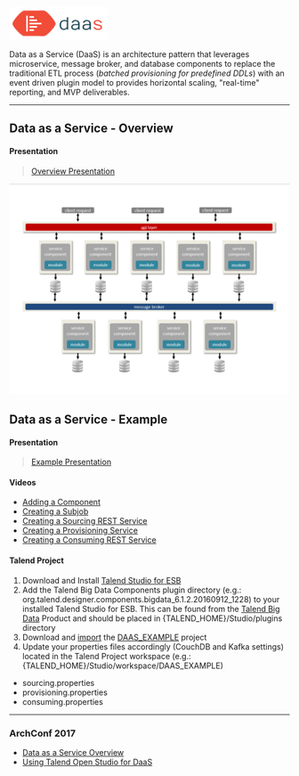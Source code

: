 ![DaaS](./img/daas-logo-medium.png?raw=true)

Data as a Service (DaaS) is an architecture pattern that leverages microservice, message broker, and database components to replace the traditional ETL process (_batched provisioning for predefined DDLs_) with an event driven plugin model to provides horizontal scaling, "real-time" reporting, and MVP deliverables.

---

## Data as a Service - Overview
#### Presentation
>[Overview Presentation](./doc/Data%20as%20a%20Service.pptx)

![DaaS](img/daas-pattern.png?raw=true)


## Data as a Service - Example
#### Presentation
>[Example Presentation](./doc/Data%20as%20a%20Service%20-%20Example.pptx)

#### Videos
+ [Adding a Component](./img/01_add_component.webm)
+ [Creating a Subjob](./img/02_subjob_upsert_json_document_test_01.webm)
+ [Creating a Sourcing REST Service](./img/03_rest_sourcing_data.webm)
+ [Creating a Provisioning Service](./img/04_provisioning_data.webm)
+ [Creating a Consuming REST Service](./img/05_rest_consuming_data.webm)

#### Talend Project

1. Download and Install [Talend Studio for ESB](https://www.talend.com/download/talend-open-studio#t3)
2. Add the Talend Big Data Components plugin directory (e.g.: org.talend.designer.components.bigdata_6.1.2.20160912_1228) to your installed Talend Studio for ESB. This can be found from the [Talend Big Data](https://www.talend.com/download/talend-open-studio) Product and should be placed in {TALEND_HOME}/Studio/plugins directory
3. Download and [import](https://help.talend.com/reader/JdTBzKszzXoWvjpEJD3EBA/lMPZvSCXafXZZdxHFEHmTg) the [DAAS_EXAMPLE](./example/DAAS_EXAMPLE.zip) project
4. Update your properties files accordingly (CouchDB and Kafka settings) located in the Talend Project workspace (e.g.: {TALEND_HOME}/Studio/workspace/DAAS_EXAMPLE)
  + sourcing.properties
  + provisioning.properties
  + consuming.properties

---

### ArchConf 2017
+ [Data as a Service Overview](https://archconf.com/conference/clearwater/2017/12/session?id=40289)
+ [Using Talend Open Studio for DaaS](https://archconf.com/conference/clearwater/2017/12/session?id=40290)
